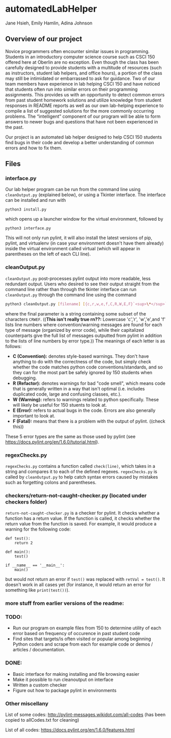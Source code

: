 # automatedLabHelper
Jane Hsieh, Emily Hamlin, Adina Johnson

## Overview of our project
Novice programmers often encounter similar issues in programming. Students in an introductory computer science course such as CSCI 150 offered here at Oberlin are no exception. Even though the class has been carefully designed to provide students with a multitude of resources (such as instructors, student lab helpers, and office hours), a portion of the class may still be intimidated or embarrassed to ask for guidance. Two of our team members have experience in lab helping CSCI 150 and have noticed that students often run into similar errors on their programming assignments. This provides us with an opportunity to detect common errors from past student homework solutions and utilize knowledge from student responses in README reports as well as our own lab-helping experience to compile a list of suggested solutions for the more commonly occurring problems. The “intelligent” component of our program will be able to form answers to newer bugs and questions that have not been experienced in the past.

Our project is an automated lab helper designed to help CSCI 150 students find bugs in their code and develop a better understanding of common errors and how to fix them.

## Files

### interface.py
Our lab helper program can be run from the command line using `cleanOutput.py` (explained below), or using a Tkinter interface. The interface can be installed and run with

``` 
python3 install.py
```
which opens up a launcher window for the virtual environment, followed by
```
python3 interface.py
```

This will not only run pylint, it will also install the latest versions of pip, pylint, and virtualenv (in case your environment doesn't have them already) inside the virtual environment called virtual (which will appear in parentheses on the left of each CLI line).


### cleanOutput.py
`cleanOutput.py` post-processes pylint output into more readable, less redundant output. Users who desired to see their output straight from the command line rather than through the tkinter interface can run `cleanOutput.py` through the command line using the command

```bash
python3 cleanOutput.py [filename] [{c,r,w,e,f,C,R,W,E,F}`<sup>\*</sup>`]
```

where the final parameter is a string containing some subset of the characters `CRWEF`. ((**This isn't really true rn??:** Lowercase 'c','r', 'w','e',and 'f' lists line numbers where convention/warning messages are found for each type of message (organized by error code), while their capitalized counterparts give the full list of messages outputted from pylint in addition to the lists of line numbers by error type.)) The meanings of each letter is as follows:

* **C (Convention):**  denotes style-based warnings. They don't have anything to do with the correctness of the code, but simply check whether the code matches python code conventions/standards, and so they can for the most part be safely ignored by 150 students when debugging.
* **R (Refactor):** denotes warnings for bad "code smell", which means code that is generally written in a way that isn't optimal (i.e. includes duplicated code, large and confusing classes, etc.).
* **W (Warning):** refers to warnings related to python specifically. These will likely be useful for 150 stuents to look at.
* **E (Error):** refers to actual bugs in the code. Errors are also generally important to look at.
* **F (Fatal):** means that there is a problem with the output of pylint. ((check this))

These 5 error types are the same as those used by pylint (see https://docs.pylint.org/en/1.6.0/tutorial.html).

### regexChecks.py
`regexChecks.py` contains a function called `check(line)`, which takes in a string and compares it to each of the defined regexes. `regexChecks.py` is called by `cleanOutput.py` to help catch syntax errors caused by mistakes such as forgetting colons and parentheses.

### checkers/return-not-caught-checker.py (located under checkers folder)

`return-not-caught-checker.py` is a checker for pylint. It checks whether a function has a return value. If the function is called, it checks whether the return value from the function is saved. For example, it would produce a warning for the following code:

```python3
def test():
    return 2

def main():
    test()

if __name__ == '__main__':
    main()
```

but would not return an error if `test()` was replaced with `retVal = test()`. It doesn't work in all cases yet (for instance, it would return an error for something like `print(test())`).

### more stuff from earlier versions of the readme:

### TODO:
- Run our program on example files from 150 to determine utility of each error based on frequency of occurence in past student code
- Find sites that targets/is often visited or popular among beginning Python coders and scrape from each for example code or demos / articles / documentation.

### DONE:
- Basic interface for making installing and file browsing easier
- Make it possible to run cleanoutput on interface
- Written a custom checker
- Figure out how to package pylint in environments

### Other miscellany

List of some codes: http://pylint-messages.wikidot.com/all-codes (has been copied to allCodes.txt for cleaning)

List of all codes: https://docs.pylint.org/en/1.6.0/features.html
